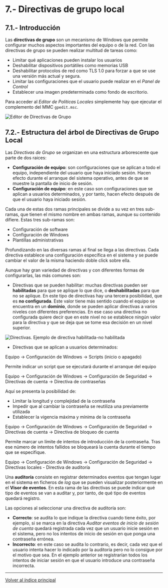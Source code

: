 # 7.- Directivas de grupo local

## 7.1.- Introducción

Las **directivas de grupo** son un mecanismo de Windows que permite configurar muchos aspectos importantes del equipo o de la red. Con las directivas de grupo se pueden realizar multitud de tareas como:

- Limitar qué aplicaciones pueden instalar los usuarios
- Deshabilitar dispositivos portátiles como memorias USB
- Deshabilitar protocolos de red como TLS 1.0 para forzar a que se use una versión más actual y segura.
- Limitar las configuraciones que el usuario puede realizar en el *Panel de Control*
- Establecer una imagen predeterminada como fondo de escritorio.

Para acceder al *Editor de Políticas Locales* simplemente hay que ejecutar el complemento del MMC `gpedit.msc`.

![Editor de Directivas de Grupo](imgs/gpo_vista_global.png)


## 7.2.- Estructura del árbol de Directivas de Grupo Local

Las *Directivas de Grupo* se organizan en una estructura arborescente que parte de dos raices:

- **Configuración de equipo**: son configuraciones que se aplican a todo el equipo, independiente del usuario que haya iniciado sesión. Hacen efecto durante el arranque del sistema operativo, antes de que se muestre la pantalla de inicio de sesión.
- **Configuración de equipo**: en este caso son configuraciones que se aplican a usuarios determinados, y por tanto, hacen efecto después de que el usuario haya iniciado sesión.

Cada una de estas dos ramas principales se divide a su vez en tres sub-ramas, que tienen el mismo nombre en ambas ramas, aunque su contenido difiere. Estas tres sub-ramas son:

- Configuración de software
- Configuración de Windows
- Plantillas administrativas

Profundizando en las diversas ramas al final se llega a las directivas. Cada directiva establece una configuración específica en el sistema y se puede cambiar el valor de la misma haciendo doble click sobre ella.

Aunque hay gran variedad de directivas y con diferentes formas de configurarlas, las más comunes son:

- Directivas que se pueden habilitar: muchas directivas pueden ser **habilitadas** para que se aplique lo que dice, o **deshabilitadas** para que no se aplique. En este tipo de directivas hay una tercera posibilidad, que es **no configurada**. Este valor tiene más sentido cuando el equipo se encuentra en un **dominio**, donde se pueden aplicar directivas a varios niveles con diferentes preferencias. En ese caso una directiva no configurada quiere decir que en este nivel no se establece ningún valor para la directiva y que se deja que se tome esa decisión en un nivel superior.

![Directivas. Ejemplo de directiva habilitada-no habilitada](imgs/directivas_impedir_cambiar_tema.png)

- Directivas que se aplican a usuarios determinados: 


Equipo -> Configuración de Windows -> Scripts (inicio o apagado)

Permite indicar un script que se ejecutará durante el arranque del equipo

Equipo -> Configuración de Windows -> Configuración de Seguridad -> Directivas de cuenta -> Directiva de contraseñas

Aquí se presenta la posibilidad de:

- Limitar la longitud y complejidad de la contraseña
- Impedir que al cambiar la contraseña se reutiliza una previamente utilizada
- Establecer la vigencia máxima y mínima de la contraseña

Equipo -> Configuración de Windows -> Configuración de Seguridad -> Directivas de cuenta -> Directiva de bloqueo de cuenta

Permite marcar un límite de intentos de introducción de la contraseña. Tras ese número de intentos fallidos se bloqueará la cuenta durante el tiempo que se especifique.

Equipo -> Configuración de Windows -> Configuración de Seguridad -> Directivas locales - Directiva de auditoría

Una **auditoría** consiste en registrar determinados eventos que tengan lugar en el sistema en ficheros de *log* que se pueden visualizar posteriormente en el **Visor de eventos**. En esta rama de las directivas se puede indicar qué tipo de eventos se van a auditar y, por tanto, de qué tipo de eventos quedará registro.

Las opciones al seleccionar una directiva de auditoría son:

- **Correcto**: se audita lo que indique la directiva cuando tiene éxito, por ejemplo, si se marca en la directiva *Auditar eventos de inicio de sesión de cuenta* quedará registrada cada vez que un usuario inicie sesión en el sistema, pero no los intentos de inicio de sesión en que ponga una contraseña errónea.
- **Incorrecto**: en este caso se audita lo contrario, es decir, cada vez que el usuario intenta hacer lo indicado por la auditoría pero no lo consigue por el motivo que sea. En el ejemplo anterior se registrarían todos los intentos de iniciar sesión en que el usuario introduce una contraseña incorrecta.








***
[Volver al índice principal](index_UT05.md)